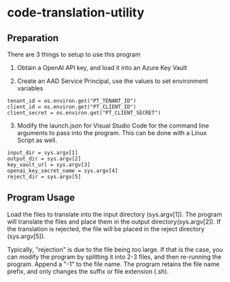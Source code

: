 # code-translation-utility

## Preparation
There are 3 things to setup to use this program

1. Obtain a OpenAI API key, and load it into an Azure Key Vault

2. Create an AAD Service Principal, use the values to set environment variables
```
tenant_id = os.environ.get("PT_TENANT_ID")
client_id = os.environ.get("PT_CLIENT_ID")
client_secret = os.environ.get("PT_CLIENT_SECRET")
```

3. Modify the launch.json for Visual Studio Code for the command line arguments to pass into the program.  This can be done with a Linux Script as well.
```
input_dir = sys.argv[1]
output_dir = sys.argv[2]
key_vault_url = sys.argv[3]
openai_key_secret_name = sys.argv[4]
reject_dir = sys.argv[5]
```

## Program Usage
Load the files to translate into the input directory (sys.argv[1]).  The program will translate the files and place them in the output directory(sys.argv[2]).  If the translation is rejected, the file will be placed in the reject directory (sys.argv[5]).

Typically, "rejection" is due to the file being too large.  If that is the case, you can modify the program by splitting it into 2-3 files, and then re-running the program.  Append a "-1" to the file name.  The program retains the file name prefix, and only changes the suffix or file extension (.sh).